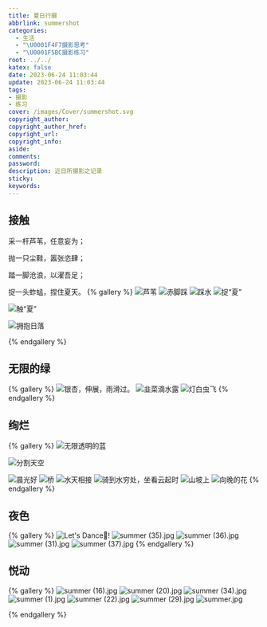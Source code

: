 ```yaml
---
title: 夏日行摄
abbrlink: summershot
categories:
  - 生活
  - "\U0001F4F7摄影思考"
  - "\U0001F5BC️摄影练习"
root: ../../
katex: false
date: 2023-06-24 11:03:44
update: 2023-06-24 11:03:44
tags:
- 摄影
- 练习
cover: /images/Cover/summershot.svg
copyright_author:
copyright_author_href:
copyright_url:
copyright_info:
aside:
comments:
password:
description: 近日所摄影之记录
sticky:
keywords:
---
```


## 接触
采一杆芦苇，任意妄为；

抛一只尘鞋，嚣张恣肆；

踏一脚沧浪，以濯吾足；

捉一头蚱蜢，捏住夏天。
{% gallery %}
![芦苇](https://pic.si-on.top/2023/06/summer%20(32).jpg)
![赤脚踩](https://pic.si-on.top/2023/06/summer%20(2).jpg)
![踩水](https://pic.si-on.top/2023/06/summer%20(6).jpg)
![捉“夏”](https://pic.si-on.top/2023/06/summer%20(3).jpg)

![触“夏”](https://pic.si-on.top/2023/06/summer%20(24).jpg)

![拥抱日落](https://pic.si-on.top/2023/06/summer%20(1).jpg)

{% endgallery %}

## 无限的绿
{% gallery %}
![银杏，伸展，雨滑过。](https://pic.si-on.top/2023/06/summer%20(21).jpg)
![韭菜滴水露](https://pic.si-on.top/2023/06/summer%20(18).jpg)
![灯白虫飞](https://pic.si-on.top/2023/06/summer%20(23).jpg)
{% endgallery %}

## 绚烂
{% gallery %}
![无限透明的蓝](https://pic.si-on.top/2023/06/summer%20(28).jpg)

![分割天空](https://pic.si-on.top/2023/06/summer%20(25).jpg)

![晨光好](https://pic.si-on.top/2023/06/summer%20(12).jpg)
![桥](https://pic.si-on.top/2023/06/summer%20(11).jpg)
![水天相接](https://pic.si-on.top/2023/06/summer%20(9).jpg)
![骑到水穷处，坐看云起时](https://pic.si-on.top/2023/06/summer%20(8).jpg)
![山坡上](https://pic.si-on.top/2023/06/summer%20(14).jpg)
![向晚的花](https://pic.si-on.top/2023/06/summer%20(10).jpg)
{% endgallery %}
## 夜色
{% gallery %}
![Let's Dance💃!](https://pic.si-on.top/2023/06/summer%20(5).jpg)
![summer (35).jpg](https://pic.si-on.top/2023/06/summer%20(35).jpg)
![summer (36).jpg](https://pic.si-on.top/2023/06/summer%20(36).jpg)
![summer (31).jpg](https://pic.si-on.top/2023/06/summer%20(31).jpg)
![summer (37).jpg](https://pic.si-on.top/2023/06/summer%20(37).jpg)
{% endgallery %}
## 悦动
{% gallery %}
![summer (16).jpg](https://pic.si-on.top/2023/06/summer%20(16).jpg)
![summer (20).jpg](https://pic.si-on.top/2023/06/summer%20(20).jpg)
![summer (34).jpg](https://pic.si-on.top/2023/06/summer%20(34).jpg)
![summer (1).jpg](https://pic.si-on.top/2023/06/summer%20(1).jpg)
![summer (22).jpg](https://pic.si-on.top/2023/06/summer%20(22).jpg)
![summer (29).jpg](https://pic.si-on.top/2023/06/summer%20(29).jpg)
![summer.jpg](https://pic.si-on.top/2023/06/summer.jpg)

{% endgallery %}